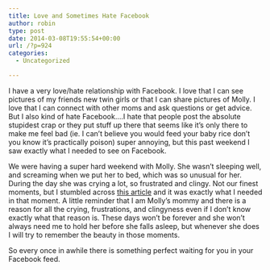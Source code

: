 ```yaml
---
title: Love and Sometimes Hate Facebook
author: robin
type: post
date: 2014-03-08T19:55:54+00:00
url: /?p=924
categories:
  - Uncategorized

---
```

I have a very love/hate relationship with Facebook. I love that I can see pictures of my friends new twin girls or that I can share pictures of Molly. I love that I can connect with other moms and ask questions or get advice. But I also kind of hate Facebook&#8230;.I hate that people post the absolute stupidest crap or they put stuff up there that seems like it&#8217;s only there to make me feel bad (ie. I can&#8217;t believe you would feed your baby rice don&#8217;t you know it&#8217;s practically poison) super annoying, but this past weekend I saw exactly what I needed to see on Facebook. 

We were having a super hard weekend with Molly. She wasn&#8217;t sleeping well, and screaming when we put her to bed, which was so unusual for her. During the day she was crying a lot, so frustrated and clingy. Not our finest moments, but I stumbled across [this article][1] and it was exactly what I needed in that moment. A little reminder that I am Molly&#8217;s mommy and there is a reason for all the crying, frustrations, and clingyness even if I don&#8217;t know exactly what that reason is. These days won&#8217;t be forever and she won&#8217;t always need me to hold her before she falls asleep, but whenever she does I will try to remember the beauty in those moments. 

So every once in awhile there is something perfect waiting for you in your Facebook feed.

 [1]: http://yourbestnestindy.com/2014/02/27/mommy-somebody-needs-you/